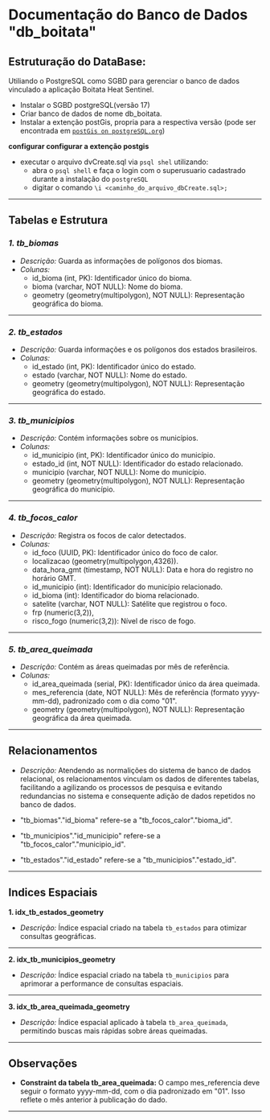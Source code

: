 # Documentação do Banco de Dados "db_boitata"

## Estruturação do DataBase:
Utiliando o PostgreSQL como SGBD para gerenciar o banco de dados vinculado a aplicação Boitata Heat Sentinel.
- Instalar o SGBD postgreSQL(versão 17)
- Criar banco de dados de nome db_boitata.
- Instalar a extenção postGis, propria para a respectiva versão (pode ser encontrada em   [`postGis on postgreSQL.org`](https://www.postgresql.org/ftp/postgis/))

**configurar configurar a extenção postgis**
- executar o arquivo dvCreate.sql via ``psql shel`` utilizando:
    - abra o ``psql shell`` e faça o login com o superusuario cadastrado durante a instalação do ``postgreSQL``
    - digitar o comando ``\i <caminho_do_arquivo_dbCreate.sql>;``

---
## Tabelas e Estrutura

### *1. tb_biomas*
- *Descrição:* Guarda as informações de polígonos dos biomas.
- *Colunas:*
  - id_bioma (int, PK): Identificador único do bioma.
  - bioma (varchar, NOT NULL): Nome do bioma.
  - geometry (geometry(multipolygon), NOT NULL): Representação geográfica do bioma.

---

### *2. tb_estados*
- *Descrição:* Guarda informações e os polígonos dos estados brasileiros.
- *Colunas:*
  - id_estado (int, PK): Identificador único do estado.
  - estado (varchar, NOT NULL): Nome do estado.
  - geometry (geometry(multipolygon), NOT NULL): Representação geográfica do estado.

---

### *3. tb_municipios*
- *Descrição:* Contém informações sobre os municípios.
- *Colunas:*
  - id_municipio (int, PK): Identificador único do município.
  - estado_id (int, NOT NULL): Identificador do estado relacionado.
  - municipio (varchar, NOT NULL): Nome do município.
  - geometry (geometry(multipolygon), NOT NULL): Representação geográfica do município.

---

### *4. tb_focos_calor*
- *Descrição:* Registra os focos de calor detectados.
- *Colunas:*
  - id_foco (UUID, PK): Identificador único do foco de calor.
  - localizacao (geometry(multipolygon,4326)).
  - data_hora_gmt (timestamp, NOT NULL): Data e hora do registro no horário GMT.
  - id_municipio (int): Identificador do município relacionado.
  - id_bioma (int): Identificador do bioma relacionado.
  - satelite (varchar, NOT NULL): Satélite que registrou o foco.
  - frp (numeric(3,2)),
  - risco_fogo (numeric(3,2)): Nível de risco de fogo.

---

### *5. tb_area_queimada*
- *Descrição:* Contém as áreas queimadas por mês de referência.
- *Colunas:*
  - id_area_queimada (serial, PK): Identificador único da área queimada.
  - mes_referencia (date, NOT NULL): Mês de referência (formato yyyy-mm-dd), padronizado com o dia como "01".
  - geometry (geometry(multipolygon), NOT NULL): Representação geográfica da área queimada.

---

## Relacionamentos
- *Descrição:* Atendendo as normalições do sistema de banco de dados relacional, os relacionamentos vinculam os dados de diferentes tabelas, facilitando a agilizando os processos de pesquisa e evitando redundancias no sistema e consequente adição de dados repetidos no banco de dados.

- "tb_biomas"."id_bioma" refere-se a "tb_focos_calor"."bioma_id".
- "tb_municipios"."id_municipio" refere-se a "tb_focos_calor"."municipio_id".
- "tb_estados"."id_estado" refere-se a "tb_municipios"."estado_id".

---

## Indices Espaciais


**1. idx_tb_estados_geometry**
- *Descrição:* Índice espacial criado na tabela `tb_estados` para otimizar consultas geográficas.
---

**2. idx_tb_municipios_geometry**
- *Descrição:* Índice espacial criado na tabela `tb_municipios` para aprimorar a performance de consultas espaciais.

---

**3. idx_tb_area_queimada_geometry**
- *Descrição:* Índice espacial aplicado à tabela `tb_area_queimada`, permitindo buscas mais rápidas sobre áreas queimadas.


---

## Observações
- **Constraint da tabela tb_area_queimada:** O campo mes_referencia deve seguir o formato yyyy-mm-dd, com o dia padronizado em "01". Isso reflete o mês anterior à publicação do dado.

---
